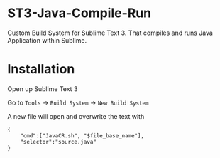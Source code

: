 ST3-Java-Compile-Run
====================

Custom Build System for Sublime Text 3. That compiles and runs Java Application within Sublime.

Installation
============

Open up Sublime Text 3

Go to `Tools` -> `Build System` -> `New Build System`

A new file will open and overwrite the text with 

	{
		"cmd":["JavaCR.sh", "$file_base_name"],
		"selector":"source.java"
	}